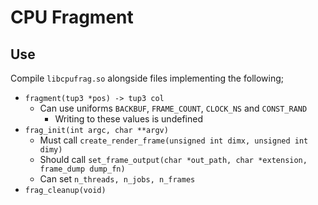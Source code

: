 # CPU Fragment

## Use

Compile `libcpufrag.so` alongside files implementing the following;
- `fragment(tup3 *pos) -> tup3 col`
  - Can use uniforms `BACKBUF`, `FRAME_COUNT`, `CLOCK_NS` and `CONST_RAND`
    - Writing to these values is undefined
- `frag_init(int argc, char **argv)`
  - Must call `create_render_frame(unsigned int dimx, unsigned int dimy)`
  - Should call `set_frame_output(char *out_path, char *extension, frame_dump dump_fn)`
  - Can set `n_threads, n_jobs, n_frames`
- `frag_cleanup(void)`

